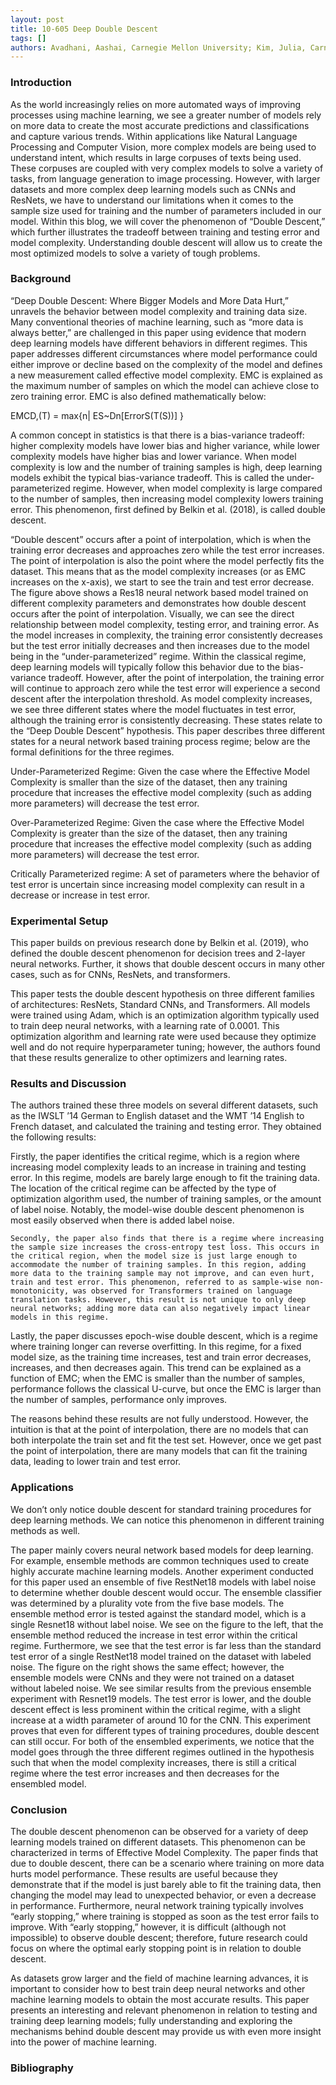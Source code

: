 ```yaml
---
layout: post
title: 10-605 Deep Double Descent
tags: []
authors: Avadhani, Aashai, Carnegie Mellon University; Kim, Julia, Carnegie Mellon University
---
```


### Introduction

  As the world increasingly relies on more automated ways of improving processes using machine learning, we see a greater number of models rely on more data to create the most accurate predictions and classifications and capture various trends. Within applications like Natural Language Processing and Computer Vision, more complex models are being used to understand intent, which results in large corpuses of texts being used. These corpuses are coupled with very complex models to solve a variety of tasks, from language generation to image processing. However, with larger datasets and more complex deep learning models such as CNNs and ResNets, we have to understand our limitations when it comes to the sample size used for training and the number of parameters included in our model. Within this blog, we will cover the phenomenon of “Double Descent,” which further illustrates the tradeoff between training and testing error and model complexity. Understanding double descent will allow us to create the most optimized models to solve a variety of tough problems. 
  
### Background

  “Deep Double Descent: Where Bigger Models and More Data Hurt,” unravels the behavior between model complexity and training data size. Many conventional theories of machine learning, such as “more data is always better,” are challenged in this paper using evidence that modern deep learning models have different behaviors in different regimes. This paper addresses different circumstances where model performance could either improve or decline based on the complexity of the model and defines a new measurement called effective model complexity. EMC is explained as the maximum number of samples on which the model can achieve close to zero training error. EMC is also defined mathematically below:	
  
EMCD,(T) = max{n| ES~Dn[ErrorS(T(S))]  }

  A common concept in statistics is that there is a bias-variance tradeoff: higher complexity models have lower bias and higher variance, while lower complexity models have higher bias and lower variance. When model complexity is low and the number of training samples is high, deep learning models exhibit the typical bias-variance tradeoff. This is called the under-parameterized regime. However, when model complexity is large compared to the number of samples, then increasing model complexity lowers training error. This phenomenon, first defined by Belkin et al. (2018), is called double descent. 
  
  “Double descent” occurs after a point of interpolation, which is when the training error decreases and approaches zero while the test error increases. The point of interpolation is also the point where the model perfectly fits the dataset. This means that as the model complexity increases (or as EMC increases on the x-axis), we start to see the train and test error decrease. The figure above shows a Res18 neural network based model trained on different complexity parameters and demonstrates how double descent occurs after the point of interpolation. Visually, we can see the direct relationship between model complexity, testing error, and training error. As the model increases in complexity, the training error consistently decreases but the test error initially decreases and then increases due to the model being in the “under-parameterized” regime. Within the classical regime, deep learning models will typically follow this behavior due to the bias-variance tradeoff. However, after the point of interpolation, the training error will continue to approach zero while the test error will experience a second descent after the interpolation threshold. As model complexity increases, we see three different states where the model fluctuates in test error, although the training error is consistently decreasing. These states relate to the “Deep Double Descent” hypothesis. This paper describes three different states for a neural network based training process regime; below are the formal definitions for the three regimes.

  Under-Parameterized Regime: Given the case where the Effective Model Complexity is smaller than the size of the dataset, then any training procedure that increases the effective model complexity (such as adding more parameters) will decrease the test error. 

  Over-Parameterized Regime: Given the case where the Effective Model Complexity is greater than the size of the dataset, then any training procedure that increases the effective model complexity (such as adding more parameters) will decrease the test error.

  Critically Parameterized regime: A set of parameters where the behavior of test error is uncertain since increasing model complexity can result in a decrease or increase in test error. 

### Experimental Setup

  This paper builds on previous research done by Belkin et al. (2019), who defined the double descent phenomenon for decision trees and 2-layer neural networks. Further, it shows that double descent occurs in many other cases, such as for CNNs, ResNets, and transformers.
  
  This paper tests the double descent hypothesis on three different families of architectures: ResNets, Standard CNNs, and Transformers. All models were trained using Adam, which is an optimization algorithm typically used to train deep neural networks, with a learning rate of 0.0001. This optimization algorithm and learning rate were used because they optimize well and do not require hyperparameter tuning; however, the authors found that these results generalize to other optimizers and learning rates.

### Results and Discussion

  The authors trained these three models on several different datasets, such as the IWSLT ’14 German to English dataset and the WMT ’14 English to French dataset, and calculated the training and testing error. They obtained the following results:
  
  Firstly, the paper identifies the critical regime, which is a region where increasing model complexity leads to an increase in training and testing error. In this regime, models are barely large enough to fit the training data. The location of the critical regime can be affected by the type of optimization algorithm used, the number of training samples, or the amount of label noise. Notably, the model-wise double descent phenomenon is most easily observed when there is added label noise. 
  
	Secondly, the paper also finds that there is a regime where increasing the sample size increases the cross-entropy test loss. This occurs in the critical region, when the model size is just large enough to accommodate the number of training samples. In this region, adding more data to the training sample may not improve, and can even hurt, train and test error. This phenomenon, referred to as sample-wise non-monotonicity, was observed for Transformers trained on language translation tasks. However, this result is not unique to only deep neural networks; adding more data can also negatively impact linear models in this regime.
  
  Lastly, the paper discusses epoch-wise double descent, which is a regime where training longer can reverse overfitting. In this regime, for a fixed model size, as the training time increases, test and train error decreases, increases, and then decreases again. This trend can be explained as a function of EMC; when the EMC is smaller than the number of samples, performance follows the classical U-curve, but once the EMC is larger than the number of samples, performance only improves.
  
  The reasons behind these results are not fully understood. However, the intuition is that at the point of interpolation, there are no models that can both interpolate the train set and fit the test set. However, once we get past the point of interpolation, there are many models that can fit the training data, leading to lower train and test error.
  
### Applications

  We don’t only notice double descent for standard training procedures for deep learning methods. We can notice this phenomenon in different training methods as well.
  
  The paper mainly covers neural network based models for deep learning. For example, ensemble methods are common techniques used to create highly accurate machine learning models. Another experiment conducted for this paper used an ensemble of five RestNet18 models with label noise to determine whether double descent would occur. The ensemble classifier was determined by a plurality vote from the five base models. The ensemble method error is tested against the standard model, which is a single Resnet18 without label noise. We see on the figure to the left, that the ensemble method reduced the increase in test error within the critical regime. Furthermore, we see that the test error is far less than the standard test error of a single RestNet18 model trained on the dataset with labeled noise. The figure on the right shows the same effect; however, the ensemble models were CNNs and they were not trained on a dataset without labeled noise. We see similar results from the previous ensemble experiment with Resnet19 models. The test error is lower, and the double descent effect is less prominent within the critical regime, with a slight increase at a width parameter of around 10 for the CNN. 
This experiment proves that even for different types of training procedures, double descent can still occur. For both of the ensembled experiments, we notice that the model goes through the three different regimes outlined in the hypothesis such that when the model complexity increases, there is still a critical regime where the test error increases and then decreases for the ensembled model.
  
### Conclusion

  The double descent phenomenon can be observed for a variety of deep learning models trained on different datasets. This phenomenon can be characterized in terms of Effective Model Complexity. The paper finds that due to double descent, there can be a scenario where training on more data hurts model performance. These results are useful because they demonstrate that if the model is just barely able to fit the training data, then changing the model may lead to unexpected behavior, or even a decrease in performance. Furthermore, neural network training typically involves “early stopping,” where training is stopped as soon as the test error fails to improve. With “early stopping,” however, it is difficult (although not impossible) to observe double descent; therefore, future research could focus on where the optimal early stopping point is in relation to double descent.
  
  As datasets grow larger and the field of machine learning advances, it is important to consider how to best train deep neural networks and other machine learning models to obtain the most accurate results. This paper presents an interesting and relevant phenomenon in relation to testing and training deep learning models; fully understanding and exploring the mechanisms behind double descent may provide us with even more insight into the power of machine learning.

### Bibliography
